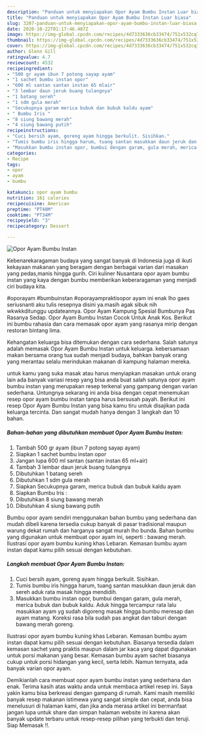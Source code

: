 ```yaml
---
description: "Panduan untuk menyiapakan Opor Ayam Bumbu Instan Luar biasa"
title: "Panduan untuk menyiapakan Opor Ayam Bumbu Instan Luar biasa"
slug: 3207-panduan-untuk-menyiapakan-opor-ayam-bumbu-instan-luar-biasa
date: 2020-10-22T01:17:46.487Z
image: https://img-global.cpcdn.com/recipes/4d7333636cb33474/751x532cq70/opor-ayam-bumbu-instan-foto-resep-utama.jpg
thumbnail: https://img-global.cpcdn.com/recipes/4d7333636cb33474/751x532cq70/opor-ayam-bumbu-instan-foto-resep-utama.jpg
cover: https://img-global.cpcdn.com/recipes/4d7333636cb33474/751x532cq70/opor-ayam-bumbu-instan-foto-resep-utama.jpg
author: Glenn Gill
ratingvalue: 4.7
reviewcount: 4532
recipeingredient:
- "500 gr ayam ibun 7 potong sayap ayam"
- "1 sachet bumbu instan opor"
- "600 ml santan santan instan 65 mlair"
- "3 lembar daun jeruk buang tulangnya"
- "1 batang sereh"
- "1 sdm gula merah"
- "Secukupnya garam merica bubuk dan bubuk kaldu ayam"
- " Bumbu Iris "
- "8 siung bawang merah"
- "4 siung bawang putih"
recipeinstructions:
- "Cuci bersih ayam, goreng ayam hingga berkulit. Sisihkan."
- "Tumis bumbu iris hingga harum, tuang santan masukkan daun jeruk dan sereh aduk rata masak hingga mendidih."
- "Masukkan bumbu instan opor, bumbui dengan garam, gula merah, merica bubuk dan bubuk kaldu. Aduk hingga tercampur rata lalu masukkan ayam yg sudah digoreng masak hingga bumbu meresap dan ayam matang. Koreksi rasa bila sudah pas angkat dan taburi dengan bawang merah goreng."
categories:
- Recipe
tags:
- opor
- ayam
- bumbu

katakunci: opor ayam bumbu 
nutrition: 161 calories
recipecuisine: American
preptime: "PT40M"
cooktime: "PT34M"
recipeyield: "3"
recipecategory: Dessert

---
```



![Opor Ayam Bumbu Instan](https://img-global.cpcdn.com/recipes/4d7333636cb33474/751x532cq70/opor-ayam-bumbu-instan-foto-resep-utama.jpg)

Kebenarekaragaman budaya yang sangat banyak di Indonesia juga di ikuti kekayaan makanan yang beragam dengan berbagai varian dari masakan yang pedas,manis hingga gurih. Ciri kuliner Nusantara opor ayam bumbu instan yang kaya dengan bumbu memberikan keberaragaman yang menjadi ciri budaya kita.


#oporayam #bumbuinstan #oporayampraktisopor ayam ini enak lho gaes seriusnanti aku tulis resepnya disini ya.masih agak sibuk nih wkwkkditunggu updateannya. Opor Ayam Kampung Spesial Bumbunya Pas Rasanya Sedap. Opor Ayam Bumbu Instan Cocok Untuk Anak Kos. Berikut ini bumbu rahasia dan cara memasak opor ayam yang rasanya mirip dengan restoran bintang lima.

Kehangatan keluarga bisa ditemukan dengan cara sederhana. Salah satunya adalah memasak Opor Ayam Bumbu Instan untuk keluarga. kebersamaan makan bersama orang tua sudah menjadi budaya, bahkan banyak orang yang merantau selalu merindukan makanan di kampung halaman mereka.

untuk kamu yang suka masak atau harus menyiapkan masakan untuk orang lain ada banyak variasi resep yang bisa anda buat salah satunya opor ayam bumbu instan yang merupakan resep terkenal yang gampang dengan varian sederhana. Untungnya sekarang ini anda bisa dengan cepat menemukan resep opor ayam bumbu instan tanpa harus bersusah payah.
Berikut ini resep Opor Ayam Bumbu Instan yang bisa kamu tiru untuk disajikan pada keluarga tercinta. Dan sangat mudah hanya dengan 3 langkah dan 10 bahan.


<!--inarticleads1-->

##### Bahan-bahan yang dibutuhkan membuat Opor Ayam Bumbu Instan:

1. Tambah 500 gr ayam (ibun 7 potong sayap ayam)
1. Siapkan 1 sachet bumbu instan opor
1. Jangan lupa 600 ml santan (santan instan 65 ml+air)
1. Tambah 3 lembar daun jeruk buang tulangnya
1. Dibutuhkan 1 batang sereh
1. Dibutuhkan 1 sdm gula merah
1. Siapkan Secukupnya garam, merica bubuk dan bubuk kaldu ayam
1. Siapkan  Bumbu Iris :
1. Dibutuhkan 8 siung bawang merah
1. Dibutuhkan 4 siung bawang putih


Bumbu opor ayam sendiri menggunakan bahan bumbu yang sederhana dan mudah dibeli karena tersedia cukup banyak di pasar tradisional maupun warung dekat rumah dan harganya sangat murah lho bunda. Bahan bumbu yang digunakan untuk membuat opor ayam ini, seperti : bawang merah. Ilustrasi opor ayam bumbu kuning khas Lebaran. Kemasan bumbu ayam instan dapat kamu pilih sesuai dengan kebutuhan. 

<!--inarticleads2-->

##### Langkah membuat  Opor Ayam Bumbu Instan:

1. Cuci bersih ayam, goreng ayam hingga berkulit. Sisihkan.
1. Tumis bumbu iris hingga harum, tuang santan masukkan daun jeruk dan sereh aduk rata masak hingga mendidih.
1. Masukkan bumbu instan opor, bumbui dengan garam, gula merah, merica bubuk dan bubuk kaldu. Aduk hingga tercampur rata lalu masukkan ayam yg sudah digoreng masak hingga bumbu meresap dan ayam matang. Koreksi rasa bila sudah pas angkat dan taburi dengan bawang merah goreng.


Ilustrasi opor ayam bumbu kuning khas Lebaran. Kemasan bumbu ayam instan dapat kamu pilih sesuai dengan kebutuhan. Biasanya tersedia dalam kemasan sachet yang praktis maupun dalam jar kaca yang dapat digunakan untuk porsi makanan yang besar. Kemasan bumbu ayam sachet biasanya cukup untuk porsi hidangan yang kecil, serta lebih. Namun ternyata, ada banyak varian opor ayam. 

Demikianlah cara membuat opor ayam bumbu instan yang sederhana dan enak. Terima kasih atas waktu anda untuk membaca artikel resep ini. Saya yakin kamu bisa berkreasi dengan gampang di rumah. Kami masih memiliki banyak resep makanan istimewa yang sangat simple dan cepat, anda bisa menelusuri di halaman kami, dan jika anda merasa artikel ini bermanfaat jangan lupa untuk share dan simpan halaman website ini karena akan banyak update terbaru untuk resep-resep pilihan yang terbukti dan teruji. Siap Memasak !!. 
